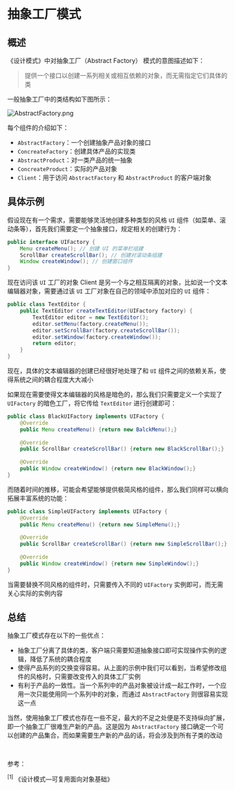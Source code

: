 # 抽象工厂模式

## 概述

《设计模式》中对抽象工厂（Abstract Factory） 模式的意图描述如下：

> 提供一个接口以创建一系列相关或相互依赖的对象，而无需指定它们具体的类

一般抽象工厂中的类结构如下图所示：

![AbstractFactory.png](https://s2.loli.net/2022/10/26/IifTKPwduHC1Yy2.png)

每个组件的介绍如下：

- `AbstractFactory`：一个创建抽象产品对象的接口
- `ConcreateFactory`：创建具体产品的实现类
- `AbstractProduct`：对一类产品的统一抽象
- `ConcreateProduct`：实际的产品对象
- `Client`：用于访问 `AbstractFactory` 和 `AbstractProduct` 的客户端对象

## 具体示例

假设现在有一个需求，需要能够灵活地创建多种类型的风格 `UI` 组件（如菜单、滚动条等），首先我们需要定一个抽象接口，规定相关的创建行为：

``` java
public interface UIFactory {
    Menu createMenu(); // 创建 UI 的菜单栏组建
    ScrollBar createScrollBar(); // 创建对滚动条组建
    Window createWindow(); // 创建窗口组件
}
```

现在访问该 `UI` 工厂的对象 Client 是另一个与之相互隔离的对象，比如说一个文本编辑器对象，需要通过该 `UI` 工厂对象在自己的领域中添加对应的 `UI` 组件：

``` java
public class TextEditor {
    public TextEditor createTextEditor(UIFactory factory) {
        TextEditor editor = new TextEditor();
        editor.setMenu(factory.createMenu());
        editor.setScrollBar(factory.createScrollBar());
        editor.setWindow(factory.createWindow());
        return editor;
    }
}
```

现在，具体的文本编辑器的创建已经很好地处理了和 `UI` 组件之间的依赖关系，使得系统之间的耦合程度大大减小

如果现在需要使得文本编辑器的风格是暗色的，那么我们只需要定义一个实现了 `UIFactory` 的暗色工厂，将它传给 `TextEditor` 进行创建即可：

``` java
public class BlackUIFactory implements UIFactory {
    @Override
    public Menu createMenu() {return new BalckMenu();}
    
    @Override
    public ScrollBar createScrollBar() {return new BlackScrollBar();}
    
    @Override
    public Window createWindow() {return new BlackWindow();}
}
```

而随着时间的推移，可能会希望能够提供极简风格的组件，那么我们同样可以横向拓展丰富系统的功能：

``` java
public class SimpleUIFactory implements UIFactory {
    @Override
    public Menu createMenu() {return new SimpleMenu();}
    
    @Override
    public ScrollBar createScrollBar() {return new SimpleScrollBar();}
    
    @Override
    public Window createWindow() {return new SimpleWindow();}
}
```

当需要替换不同风格的组件时，只需要传入不同的 `UIFactory` 实例即可，而无需关心实际的实例内容

## 总结

抽象工厂模式存在以下的一些优点：

- 抽象工厂分离了具体的类，客户端只需要知道抽象接口即可实现操作实例的逻辑，降低了系统的耦合程度
- 使得产品系列的交换变得容易。从上面的示例中我们可以看到，当希望修改组件的风格时，只需要改变传入的具体工厂实例
- 有利于产品的一致性。当一个系列中的产品对象被设计成一起工作时，一个应用一次只能使用同一个系列中的对象，而通过 `AbstractFactory` 则很容易实现这一点

当然，使用抽象工厂模式也存在一些不足，最大的不足之处便是不支持纵向扩展，即一个抽象工厂很难生产新的产品。这是因为 `AbstractFactory` 接口确定一个可以创建的产品集合，而如果需要生产新的产品的话，将会涉及到所有子类的改动

<br />

参考：

<sup>[1]</sup> 《设计模式—可复用面向对象基础》